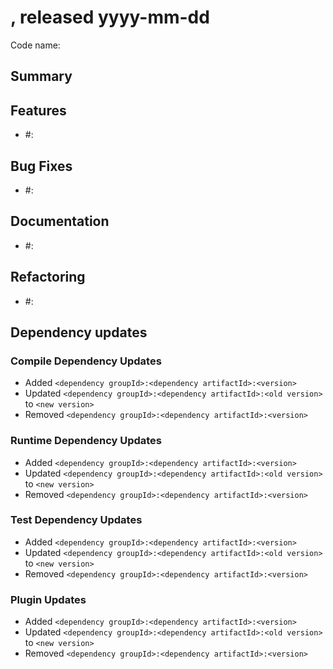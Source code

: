 # <Project name> <version>, released yyyy-mm-dd

Code name: <a titile name which goes to a GitHub release header>

## Summary

<Add here any release-specific additional information and announcements.>

## Features

* #<GitHub issue number>: <issue comment>

## Bug Fixes

* #<GitHub issue number>: <issue comment>

## Documentation

* #<GitHub issue number>: <issue comment>

## Refactoring

* #<GitHub issue number>: <issue comment>

## Dependency updates

### Compile Dependency Updates

* Added `<dependency groupId>:<dependency artifactId>:<version>`
* Updated `<dependency groupId>:<dependency artifactId>:<old version>` to `<new version>`
* Removed `<dependency groupId>:<dependency artifactId>:<version>`

### Runtime Dependency Updates

* Added `<dependency groupId>:<dependency artifactId>:<version>`
* Updated `<dependency groupId>:<dependency artifactId>:<old version>` to `<new version>`
* Removed `<dependency groupId>:<dependency artifactId>:<version>`

### Test Dependency Updates

* Added `<dependency groupId>:<dependency artifactId>:<version>`
* Updated `<dependency groupId>:<dependency artifactId>:<old version>` to `<new version>`
* Removed `<dependency groupId>:<dependency artifactId>:<version>`

### Plugin Updates

* Added `<dependency groupId>:<dependency artifactId>:<version>`
* Updated `<dependency groupId>:<dependency artifactId>:<old version>` to `<new version>`
* Removed `<dependency groupId>:<dependency artifactId>:<version>`